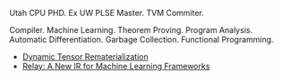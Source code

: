 Utah CPU PHD. Ex UW PLSE Master. TVM Commiter. 

Compiler. Machine Learning. Theorem Proving. Program Analysis. Automatic Differentiation. Garbage Collection. Functional Programming.

* [Dynamic Tensor Rematerialization](https://arxiv.org/abs/2006.09616)
* [Relay: A New IR for Machine Learning Frameworks](https://arxiv.org/abs/1810.00952)
